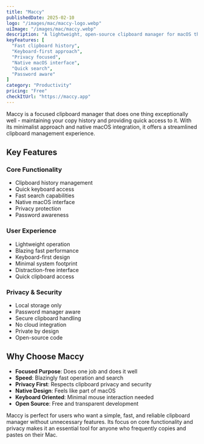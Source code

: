 ```yaml
---
title: "Maccy"
publishedDate: 2025-02-10
logo: "/images/mac/maccy-logo.webp"
uiImage: "/images/mac/maccy.webp"
description: "A lightweight, open-source clipboard manager for macOS that keeps your copy history accessible with no unnecessary features."
keyFeatures: [
  "Fast clipboard history",
  "Keyboard-first approach",
  "Privacy focused",
  "Native macOS interface",
  "Quick search",
  "Password aware"
]
category: "Productivity"
pricing: "Free"
checkItUrl: "https://maccy.app"
---
```


Maccy is a focused clipboard manager that does one thing exceptionally well - maintaining your copy history and providing quick access to it. With its minimalist approach and native macOS integration, it offers a streamlined clipboard management experience.

## Key Features

### Core Functionality
- Clipboard history management
- Quick keyboard access
- Fast search capabilities
- Native macOS interface
- Privacy protection
- Password awareness

### User Experience
- Lightweight operation
- Blazing fast performance
- Keyboard-first design
- Minimal system footprint
- Distraction-free interface
- Quick clipboard access

### Privacy & Security
- Local storage only
- Password manager aware
- Secure clipboard handling
- No cloud integration
- Private by design
- Open-source code

## Why Choose Maccy

- **Focused Purpose**: Does one job and does it well
- **Speed**: Blazingly fast operation and search
- **Privacy First**: Respects clipboard privacy and security
- **Native Design**: Feels like part of macOS
- **Keyboard Oriented**: Minimal mouse interaction needed
- **Open Source**: Free and transparent development

Maccy is perfect for users who want a simple, fast, and reliable clipboard manager without unnecessary features. Its focus on core functionality and privacy makes it an essential tool for anyone who frequently copies and pastes on their Mac.
